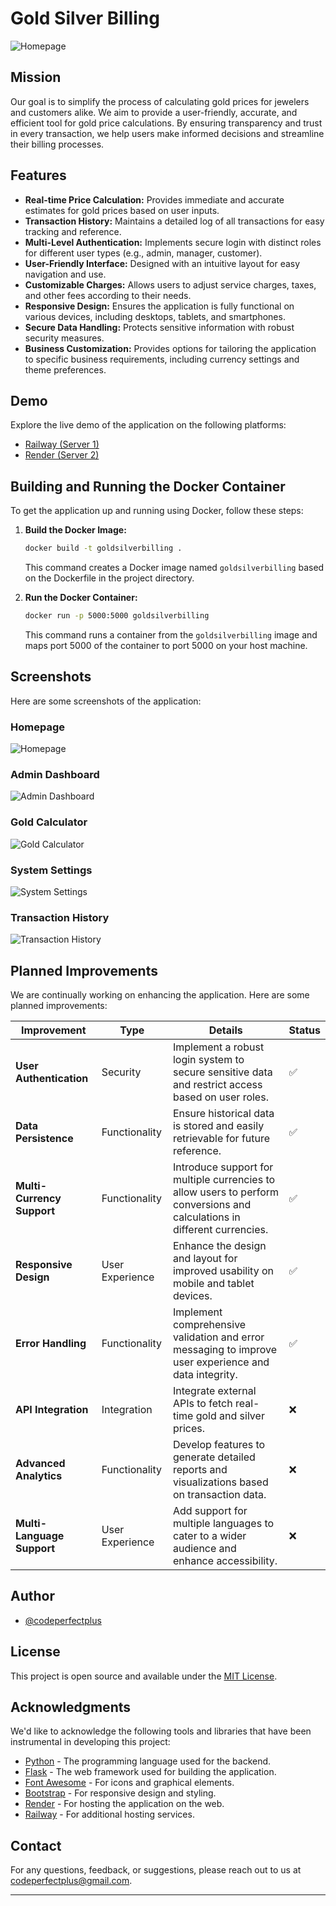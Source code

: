 # Gold Silver Billing

![Homepage](/screenshots/app.png)

## Mission

Our goal is to simplify the process of calculating gold prices for jewelers and customers alike. We aim to provide a user-friendly, accurate, and efficient tool for gold price calculations. By ensuring transparency and trust in every transaction, we help users make informed decisions and streamline their billing processes.

## Features

- **Real-time Price Calculation:** Provides immediate and accurate estimates for gold prices based on user inputs.
- **Transaction History:** Maintains a detailed log of all transactions for easy tracking and reference.
- **Multi-Level Authentication:** Implements secure login with distinct roles for different user types (e.g., admin, manager, customer).
- **User-Friendly Interface:** Designed with an intuitive layout for easy navigation and use.
- **Customizable Charges:** Allows users to adjust service charges, taxes, and other fees according to their needs.
- **Responsive Design:** Ensures the application is fully functional on various devices, including desktops, tablets, and smartphones.
- **Secure Data Handling:** Protects sensitive information with robust security measures.
- **Business Customization:** Provides options for tailoring the application to specific business requirements, including currency settings and theme preferences.

## Demo

Explore the live demo of the application on the following platforms:

- [Railway (Server 1)](https://goldsilverbilling-production.up.railway.app/)
- [Render (Server 2)](https://goldsilverbilling.onrender.com/)

## Building and Running the Docker Container

To get the application up and running using Docker, follow these steps:

1. **Build the Docker Image:**

    ```bash
    docker build -t goldsilverbilling .
    ```

    This command creates a Docker image named `goldsilverbilling` based on the Dockerfile in the project directory.

2. **Run the Docker Container:**

    ```bash
    docker run -p 5000:5000 goldsilverbilling
    ```

    This command runs a container from the `goldsilverbilling` image and maps port 5000 of the container to port 5000 on your host machine.

## Screenshots

Here are some screenshots of the application:

### Homepage

![Homepage](/screenshots/homepage.png)

### Admin Dashboard

![Admin Dashboard](/screenshots/admin_dashboard.png)

### Gold Calculator

![Gold Calculator](/screenshots/gold_calculator.png)

### System Settings

![System Settings](/screenshots/system_setting.png)

### Transaction History

![Transaction History](/screenshots/transaction_history.png)

## Planned Improvements

We are continually working on enhancing the application. Here are some planned improvements:

| Improvement            | Type                  | Details                                                                                   | Status |
|------------------------|-----------------------|-------------------------------------------------------------------------------------------|--------|
| **User Authentication**    | Security              | Implement a robust login system to secure sensitive data and restrict access based on user roles.       | ✅ |
| **Data Persistence**       | Functionality         | Ensure historical data is stored and easily retrievable for future reference.                            | ✅ |
| **Multi-Currency Support** | Functionality         | Introduce support for multiple currencies to allow users to perform conversions and calculations in different currencies. | ✅ |
| **Responsive Design**      | User Experience       | Enhance the design and layout for improved usability on mobile and tablet devices.                     | ✅ |
| **Error Handling**         | Functionality         | Implement comprehensive validation and error messaging to improve user experience and data integrity.    | ✅ |
| **API Integration**        | Integration           | Integrate external APIs to fetch real-time gold and silver prices.                                           | :x:    |
| **Advanced Analytics**     | Functionality         | Develop features to generate detailed reports and visualizations based on transaction data.                | :x:    |
| **Multi-Language Support** | User Experience       | Add support for multiple languages to cater to a wider audience and enhance accessibility.                | :x:    |

## Author

- [@codeperfectplus](https://github.com/codeperfectplus)

## License

This project is open source and available under the [MIT License](LICENSE).

## Acknowledgments

We'd like to acknowledge the following tools and libraries that have been instrumental in developing this project:

- [Python](https://www.python.org/) - The programming language used for the backend.
- [Flask](https://flask.palletsprojects.com/) - The web framework used for building the application.
- [Font Awesome](https://fontawesome.com/) - For icons and graphical elements.
- [Bootstrap](https://getbootstrap.com/) - For responsive design and styling.
- [Render](https://render.com/) - For hosting the application on the web.
- [Railway](https://railway.app/) - For additional hosting services.

## Contact

For any questions, feedback, or suggestions, please reach out to us at [codeperfectplus@gmail.com](mailto:codeperfectplus@gmail.com).

---

